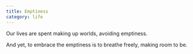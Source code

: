 ```yaml
---
title: Emptiness
category: life
---
```


Our lives are spent
making up worlds,
avoiding emptiness.

And yet,
to embrace the emptiness
is to breathe freely,
making room
to be.
